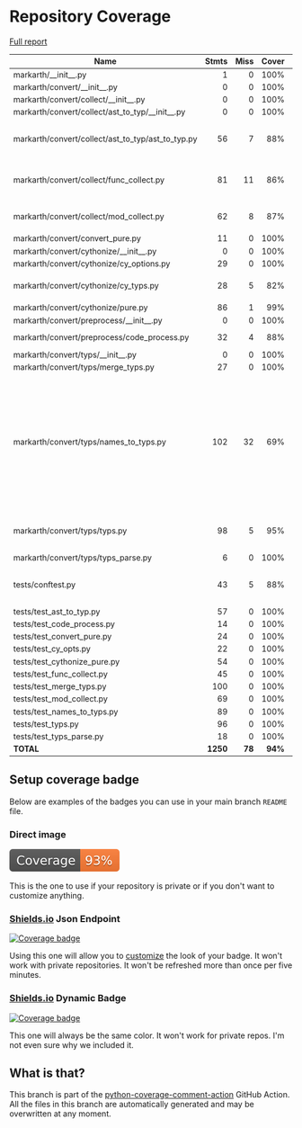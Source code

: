 # Repository Coverage

[Full report](https://htmlpreview.github.io/?https://github.com/nucccc/markarth/blob/python-coverage-comment-action-data/htmlcov/index.html)

| Name                                                  |    Stmts |     Miss |   Cover |   Missing |
|------------------------------------------------------ | -------: | -------: | ------: | --------: |
| markarth/\_\_init\_\_.py                              |        1 |        0 |    100% |           |
| markarth/convert/\_\_init\_\_.py                      |        0 |        0 |    100% |           |
| markarth/convert/collect/\_\_init\_\_.py              |        0 |        0 |    100% |           |
| markarth/convert/collect/ast\_to\_typ/\_\_init\_\_.py |        0 |        0 |    100% |           |
| markarth/convert/collect/ast\_to\_typ/ast\_to\_typ.py |       56 |        7 |     88% |35, 45, 61, 80, 85, 89, 94 |
| markarth/convert/collect/func\_collect.py             |       81 |       11 |     86% |101-109, 146, 148 |
| markarth/convert/collect/mod\_collect.py              |       62 |        8 |     87% |47-51, 53, 62-63 |
| markarth/convert/convert\_pure.py                     |       11 |        0 |    100% |           |
| markarth/convert/cythonize/\_\_init\_\_.py            |        0 |        0 |    100% |           |
| markarth/convert/cythonize/cy\_options.py             |       29 |        0 |    100% |           |
| markarth/convert/cythonize/cy\_typs.py                |       28 |        5 |     82% |24, 29-30, 37-38 |
| markarth/convert/cythonize/pure.py                    |       86 |        1 |     99% |        72 |
| markarth/convert/preprocess/\_\_init\_\_.py           |        0 |        0 |    100% |           |
| markarth/convert/preprocess/code\_process.py          |       32 |        4 |     88% |49-50, 63, 68 |
| markarth/convert/typs/\_\_init\_\_.py                 |        0 |        0 |    100% |           |
| markarth/convert/typs/merge\_typs.py                  |       27 |        0 |    100% |           |
| markarth/convert/typs/names\_to\_typs.py              |      102 |       32 |     69% |63, 135-136, 148, 152, 156, 160-166, 194-197, 209-215, 219-227 |
| markarth/convert/typs/typs.py                         |       98 |        5 |     95% |41, 60, 98, 185-186 |
| markarth/convert/typs/typs\_parse.py                  |        6 |        0 |    100% |           |
| tests/conftest.py                                     |       43 |        5 |     88% |86, 98-99, 128-129 |
| tests/test\_ast\_to\_typ.py                           |       57 |        0 |    100% |           |
| tests/test\_code\_process.py                          |       14 |        0 |    100% |           |
| tests/test\_convert\_pure.py                          |       24 |        0 |    100% |           |
| tests/test\_cy\_opts.py                               |       22 |        0 |    100% |           |
| tests/test\_cythonize\_pure.py                        |       54 |        0 |    100% |           |
| tests/test\_func\_collect.py                          |       45 |        0 |    100% |           |
| tests/test\_merge\_typs.py                            |      100 |        0 |    100% |           |
| tests/test\_mod\_collect.py                           |       69 |        0 |    100% |           |
| tests/test\_names\_to\_typs.py                        |       89 |        0 |    100% |           |
| tests/test\_typs.py                                   |       96 |        0 |    100% |           |
| tests/test\_typs\_parse.py                            |       18 |        0 |    100% |           |
|                                             **TOTAL** | **1250** |   **78** | **94%** |           |


## Setup coverage badge

Below are examples of the badges you can use in your main branch `README` file.

### Direct image

[![Coverage badge](https://raw.githubusercontent.com/nucccc/markarth/python-coverage-comment-action-data/badge.svg)](https://htmlpreview.github.io/?https://github.com/nucccc/markarth/blob/python-coverage-comment-action-data/htmlcov/index.html)

This is the one to use if your repository is private or if you don't want to customize anything.

### [Shields.io](https://shields.io) Json Endpoint

[![Coverage badge](https://img.shields.io/endpoint?url=https://raw.githubusercontent.com/nucccc/markarth/python-coverage-comment-action-data/endpoint.json)](https://htmlpreview.github.io/?https://github.com/nucccc/markarth/blob/python-coverage-comment-action-data/htmlcov/index.html)

Using this one will allow you to [customize](https://shields.io/endpoint) the look of your badge.
It won't work with private repositories. It won't be refreshed more than once per five minutes.

### [Shields.io](https://shields.io) Dynamic Badge

[![Coverage badge](https://img.shields.io/badge/dynamic/json?color=brightgreen&label=coverage&query=%24.message&url=https%3A%2F%2Fraw.githubusercontent.com%2Fnucccc%2Fmarkarth%2Fpython-coverage-comment-action-data%2Fendpoint.json)](https://htmlpreview.github.io/?https://github.com/nucccc/markarth/blob/python-coverage-comment-action-data/htmlcov/index.html)

This one will always be the same color. It won't work for private repos. I'm not even sure why we included it.

## What is that?

This branch is part of the
[python-coverage-comment-action](https://github.com/marketplace/actions/python-coverage-comment)
GitHub Action. All the files in this branch are automatically generated and may be
overwritten at any moment.